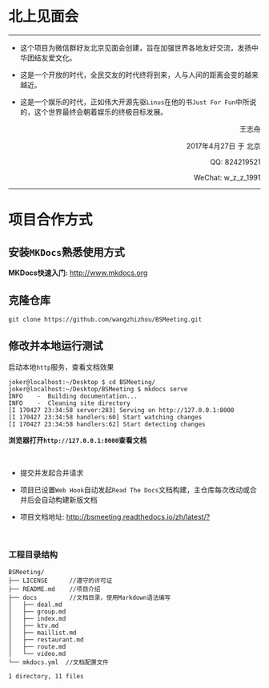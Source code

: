 # 北上见面会

---

- 这个项目为微信群好友北京见面会创建，旨在加强世界各地友好交流，发扬中华团结友爱文化。

- 这是一个开放的时代，全民交友的时代终将到来，人与人间的距离会变的越来越近。

- 这是一个娱乐的时代，正如伟大开源先驱`Linus`在他的书`Just For Fun`中所说的，这个世界最终会朝着娱乐的终极目标发展。


<p align="right">王志舟</p>

<p align="right">2017年4月27日 于 北京</p>

<p align="right">QQ: 824219521</p>

<p align="right">WeChat: w_z_z_1991</p>


---

# 项目合作方式

## 安装`MKDocs`熟悉使用方式
	
**MKDocs快速入门:** <http://www.mkdocs.org>

## 克隆仓库

```
git clone https://github.com/wangzhizhou/BSMeeting.git
```

## 修改并本地运行测试 

启动本地`http`服务，查看文档效果

```
joker@localhost:~/Desktop $ cd BSMeeting/
joker@localhost:~/Desktop/BSMeeting $ mkdocs serve
INFO    -  Building documentation... 
INFO    -  Cleaning site directory 
[I 170427 23:34:58 server:283] Serving on http://127.0.0.1:8000
[I 170427 23:34:58 handlers:60] Start watching changes
[I 170427 23:34:58 handlers:62] Start detecting changes
```
**浏览器打开`http://127.0.0.1:8000`查看文档**

<br/>

* 提交并发起合并请求

* 项目已设置`Web Hook`自动发起`Read The Docs`文档构建，主仓库每次改动或合并后会自动构建新版文档

* 项目文档地址: <http://bsmeeting.readthedocs.io/zh/latest/?>

<br/>

### 工程目录结构

```
BSMeeting/
├── LICENSE      //遵守的许可证
├── README.md    //项目介绍
├── docs         //文档目录，使用Markdown语法编写
│   ├── deal.md
│   ├── group.md
│   ├── index.md
│   ├── ktv.md
│   ├── maillist.md
│   ├── restaurant.md
│   ├── route.md
│   └── video.md
└── mkdocs.yml  //文档配置文件

1 directory, 11 files
```

